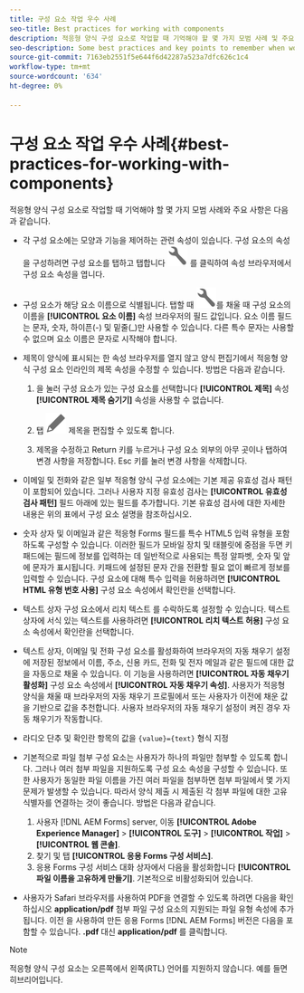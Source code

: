 ```yaml
---
title: 구성 요소 작업 우수 사례
seo-title: Best practices for working with components
description: 적응형 양식 구성 요소로 작업할 때 기억해야 할 몇 가지 모범 사례 및 주요 사항
seo-description: Some best practices and key points to remember when working with Adaptive Form components
source-git-commit: 7163eb2551f5e644f6d42287a523a7dfc626c1c4
workflow-type: tm+mt
source-wordcount: '634'
ht-degree: 0%

---
```



# 구성 요소 작업 우수 사례{#best-practices-for-working-with-components}

적응형 양식 구성 요소로 작업할 때 기억해야 할 몇 가지 모범 사례와 주요 사항은 다음과 같습니다.

* 각 구성 요소에는 모양과 기능을 제어하는 관련 속성이 있습니다. 구성 요소의 속성을 구성하려면 구성 요소를 탭하고 탭합니다 ![속성](assets/Smock_Wrench_18_N.svg) 를 클릭하여 속성 브라우저에서 구성 요소 속성을 엽니다.
* 구성 요소가 해당 요소 이름으로 식별됩니다. 탭할 때 ![속성](assets/Smock_Wrench_18_N.svg)를 채울 때 구성 요소의 이름을 **[!UICONTROL 요소 이름]** 속성 브라우저의 필드 값입니다. 요소 이름 필드는 문자, 숫자, 하이픈(-) 및 밑줄(_)만 사용할 수 있습니다. 다른 특수 문자는 사용할 수 없으며 요소 이름은 문자로 시작해야 합니다.

* 제목이 양식에 표시되는 한 속성 브라우저를 열지 않고 양식 편집기에서 적응형 양식 구성 요소 인라인의 제목 속성을 수정할 수 있습니다. 방법은 다음과 같습니다.

   1. 을 눌러 구성 요소가 있는 구성 요소를 선택합니다 **[!UICONTROL 제목]** 속성 **[!UICONTROL 제목 숨기기]** 속성을 사용할 수 없습니다.

   1. 탭 ![편집 아이콘](assets/Smock_Edit_18_N.svg) 제목을 편집할 수 있도록 합니다.

   1. 제목을 수정하고 Return 키를 누르거나 구성 요소 외부의 아무 곳이나 탭하여 변경 사항을 저장합니다. Esc 키를 눌러 변경 사항을 삭제합니다.

* 이메일 및 전화와 같은 일부 적응형 양식 구성 요소에는 기본 제공 유효성 검사 패턴이 포함되어 있습니다. 그러나 사용자 지정 유효성 검사는 **[!UICONTROL 유효성 검사 패턴]** 필드 아래에 있는 필드를 추가합니다. 기본 유효성 검사에 대한 자세한 내용은 위의 표에서 구성 요소 설명을 참조하십시오.

* 숫자 상자 및 이메일과 같은 적응형 Forms 필드를 특수 HTML5 입력 유형을 포함하도록 구성할 수 있습니다. 이러한 필드가 모바일 장치 및 태블릿에 중점을 두면 키패드에는 필드에 정보를 입력하는 데 일반적으로 사용되는 특정 알파벳, 숫자 및 앞에 문자가 표시됩니다. 키패드에 설정된 문자 간을 전환할 필요 없이 빠르게 정보를 입력할 수 있습니다. 구성 요소에 대해 특수 입력을 허용하려면 **[!UICONTROL HTML 유형 번호 사용]** 구성 요소 속성에서 확인란을 선택합니다.

* 텍스트 상자 구성 요소에서 리치 텍스트 를 수락하도록 설정할 수 있습니다. 텍스트 상자에 서식 있는 텍스트를 사용하려면 **[!UICONTROL 리치 텍스트 허용]** 구성 요소 속성에서 확인란을 선택합니다.

* 텍스트 상자, 이메일 및 전화 구성 요소를 활성화하여 브라우저의 자동 채우기 설정에 저장된 정보에서 이름, 주소, 신용 카드, 전화 및 전자 메일과 같은 필드에 대한 값을 자동으로 채울 수 있습니다. 이 기능을 사용하려면 **[!UICONTROL 자동 채우기 활성화]** 구성 요소 속성에서 **[!UICONTROL 자동 채우기 속성]**. 사용자가 적응형 양식을 채울 때 브라우저의 자동 채우기 프로필에서 또는 사용자가 이전에 채운 값을 기반으로 값을 추천합니다. 사용자 브라우저의 자동 채우기 설정이 켜진 경우 자동 채우기가 작동합니다.

* 라디오 단추 및 확인란 항목의 값을 `{value}={text}` 형식 지정
* 기본적으로 파일 첨부 구성 요소는 사용자가 하나의 파일만 첨부할 수 있도록 합니다. 그러나 여러 첨부 파일을 지원하도록 구성 요소 속성을 구성할 수 있습니다. 또한 사용자가 동일한 파일 이름을 가진 여러 파일을 첨부하면 첨부 파일에서 몇 가지 문제가 발생할 수 있습니다. 따라서 양식 제출 시 제출된 각 첨부 파일에 대한 고유 식별자를 연결하는 것이 좋습니다. 방법은 다음과 같습니다.

   1. 사용자 [!DNL AEM Forms] server, 이동 **[!UICONTROL Adobe Experience Manager]** > **[!UICONTROL 도구]** > **[!UICONTROL 작업]** > **[!UICONTROL 웹 콘솔]**.
   1. 찾기 및 탭 **[!UICONTROL 응용 Forms 구성 서비스]**.
   1. 응용 Forms 구성 서비스 대화 상자에서 다음을 활성화합니다 **[!UICONTROL 파일 이름을 고유하게 만들기]**. 기본적으로 비활성화되어 있습니다.

* 사용자가 Safari 브라우저를 사용하여 PDF을 연결할 수 있도록 하려면 다음을 확인하십시오 **application/pdf** 첨부 파일 구성 요소의 지원되는 파일 유형 속성에 추가됩니다. 이전 을 사용하여 만든 응용 Forms [!DNL AEM Forms] 버전은 다음을 포함할 수 있습니다. **.pdf** 대신 **application/pdf** 를 클릭합니다.

>[!NOTE]
>
>적응형 양식 구성 요소는 오른쪽에서 왼쪽(RTL) 언어를 지원하지 않습니다. 예를 들면 히브리어입니다.